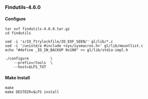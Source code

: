 ### Findutils-4.6.0

#### Configure
```
tar xvf findutils-4.6.0.tar.gz
cd findutils

sed -i 's/IO_ftrylockfile/IO_EOF_SEEN/' gl/lib/*.c
sed -i '/unistd/a #include <sys/sysmacros.h>' gl/lib/mountlist.c
echo "#define _IO_IN_BACKUP 0x100" >> gl/lib/stdio-impl.h

./configure          \
    --prefix=/tools  \
    --host=$LFS_TGT
```

#### Make Install
```
make
make DESTDIR=$LFS install
```
